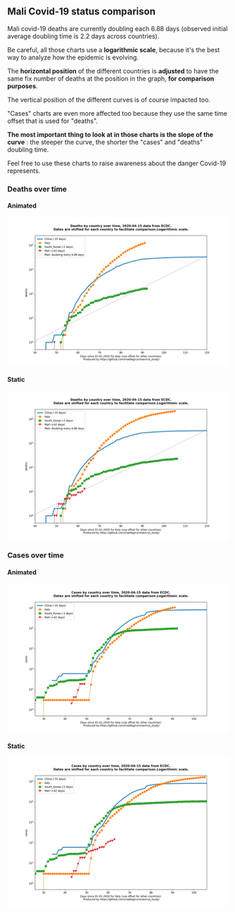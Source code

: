 ## Mali Covid-19 status comparison 

Mali covid-19 deaths are currently doubling each 6.88 days (observed initial average doubling time is 2.2 days across countries).



Be careful, all those charts use a **logarithmic scale**, because it's the best way to analyze how the epidemic is evolving.
 
The **horizontal position** of the different countries is **adjusted** to have the same fix number of deaths at the position in the graph, **for comparison purposes**.

The vertical position of the different curves is of course impacted too.

"Cases" charts are even more affected too because they use the same time offset that is used for "deaths".

**The most important thing to look at in those charts is the slope of the curve** : the steeper the curve, the shorter the "cases" and "deaths" doubling time.

Feel free to use these charts to raise awareness about the danger Covid-19 represents. 


 
### Deaths over time
 
#### Animated
![Mali covid-19 deaths animated chart](https://raw.githubusercontent.com/madlag/coronavirus_study/master/notebooks/graphs/2020-04-15/countries/Mali/2020-04-15_Mali_deaths.gif "Mali covid-19 deaths animated chart")   
 
#### Static
![Mali covid-19 deaths static chart](https://raw.githubusercontent.com/madlag/coronavirus_study/master/notebooks/graphs/2020-04-15/countries/Mali/2020-04-15_Mali_deaths.png "Mali covid-19 deaths static chart")   

 
### Cases over time
 
#### Animated
![Mali covid-19 cases animated chart](https://raw.githubusercontent.com/madlag/coronavirus_study/master/notebooks/graphs/2020-04-15/countries/Mali/2020-04-15_Mali_cases.gif "Mali covid-19 cases animated chart")   
 
#### Static
![Mali covid-19 cases static chart](https://raw.githubusercontent.com/madlag/coronavirus_study/master/notebooks/graphs/2020-04-15/countries/Mali/2020-04-15_Mali_cases.png "Mali covid-19 cases static chart")   

